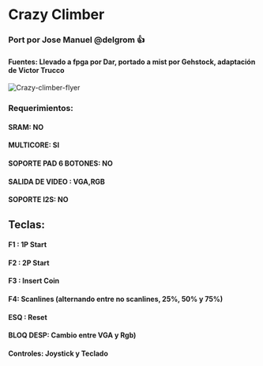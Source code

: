 # Crazy Climber

### Port por Jose Manuel @delgrom :+1: 
#### Fuentes: Llevado a fpga por Dar, portado a mist por Gehstock, adaptación de Victor Trucco

![Crazy-climber-flyer](https://user-images.githubusercontent.com/31018768/70372938-c894e500-18e5-11ea-8071-a84d725d814d.jpg)

### Requerimientos: 

#### SRAM: NO

#### MULTICORE: SI

#### SOPORTE PAD 6 BOTONES: NO

#### SALIDA DE VIDEO : VGA,RGB

#### SOPORTE I2S: NO

## Teclas:

#### F1  :    1P Start
#### F2  :    2P Start
#### F3  :    Insert Coin
#### F4: Scanlines (alternando entre no scanlines, 25%, 50% y 75%)
#### ESQ :    Reset
#### BLOQ DESP: Cambio entre VGA y Rgb)
#### Controles: Joystick y Teclado

